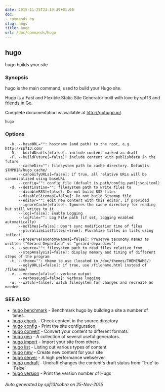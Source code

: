 ```yaml
---
date: 2015-11-25T23:10:39+01:00
doc:
- commands_en
slug: hugo
title: hugo
url: /doc/commands/hugo
---
```


## hugo

hugo builds your site

### Synopsis


hugo is the main command, used to build your Hugo site.

Hugo is a Fast and Flexible Static Site Generator
built with love by spf13 and friends in Go.

Complete documentation is available at http://gohugo.io/.

```
hugo
```

### Options

```
  -b, --baseURL="": hostname (and path) to the root, e.g. http://spf13.com/
  -D, --buildDrafts[=false]: include content marked as draft
  -F, --buildFuture[=false]: include content with publishdate in the future
      --cacheDir="": filesystem path to cache directory. Defaults: $TMPDIR/hugo_cache/
      --canonifyURLs[=false]: if true, all relative URLs will be canonicalized using baseURL
      --config="": config file (default is path/config.yaml|json|toml)
  -d, --destination="": filesystem path to write files to
      --disableRSS[=false]: Do not build RSS files
      --disableSitemap[=false]: Do not build Sitemap file
      --editor="": edit new content with this editor, if provided
      --ignoreCache[=false]: Ignores the cache directory for reading but still writes to it
      --log[=false]: Enable Logging
      --logFile="": Log File path (if set, logging enabled automatically)
      --noTimes[=false]: Don't sync modification time of files
      --pluralizeListTitles[=true]: Pluralize titles in lists using inflect
      --preserveTaxonomyNames[=false]: Preserve taxonomy names as written ("Gérard Depardieu" vs "gerard-depardieu")
  -s, --source="": filesystem path to read files relative from
      --stepAnalysis[=false]: display memory and timing of different steps of the program
  -t, --theme="": theme to use (located in /doc/themes/THEMENAME/)
      --uglyURLs[=false]: if true, use /filename.html instead of /filename/
  -v, --verbose[=false]: verbose output
      --verboseLog[=false]: verbose logging
  -w, --watch[=false]: watch filesystem for changes and recreate as needed
```

### SEE ALSO
* [hugo benchmark](/doc/commands/hugo_benchmark/)	 - Benchmark hugo by building a site a number of times.
* [hugo check](/doc/commands/hugo_check/)	 - Check content in the source directory
* [hugo config](/doc/commands/hugo_config/)	 - Print the site configuration
* [hugo convert](/doc/commands/hugo_convert/)	 - Convert your content to different formats
* [hugo gen](/doc/commands/hugo_gen/)	 - A collection of several useful generators.
* [hugo import](/doc/commands/hugo_import/)	 - Import your site from others.
* [hugo list](/doc/commands/hugo_list/)	 - Listing out various types of content
* [hugo new](/doc/commands/hugo_new/)	 - Create new content for your site
* [hugo server](/doc/commands/hugo_server/)	 - A high performance webserver
* [hugo undraft](/doc/commands/hugo_undraft/)	 - Undraft changes the content's draft status from 'True' to 'False'
* [hugo version](/doc/commands/hugo_version/)	 - Print the version number of Hugo

###### Auto generated by spf13/cobra on 25-Nov-2015
